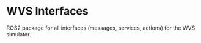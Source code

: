 # WVS Interfaces

ROS2 package for all interfaces (messages, services, actions) for the WVS simulator.